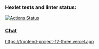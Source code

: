 ### Hexlet tests and linter status:
[![Actions Status](https://github.com/vladikKir/frontend-project-12/workflows/hexlet-check/badge.svg)](https://github.com/vladikKir/frontend-project-12/actions)

### [Chat](https://frontend-project-12-production-90f7.up.railway.app)
https://frontend-project-12-three.vercel.app